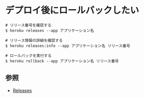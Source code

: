 # デプロイ後にロールバックしたい

```
# リリース番号を確認する
$ heroku releases --app アプリケーション名

# リリース情報の詳細を確認する
$ heroku releases:info --app アプリケーション名 リリース番号

# ロールバックを実行する
$ heroku rollback --app アプリケーション名 リリース番号
```

## 参照
- [Releases](https://devcenter.heroku.com/articles/releases)
